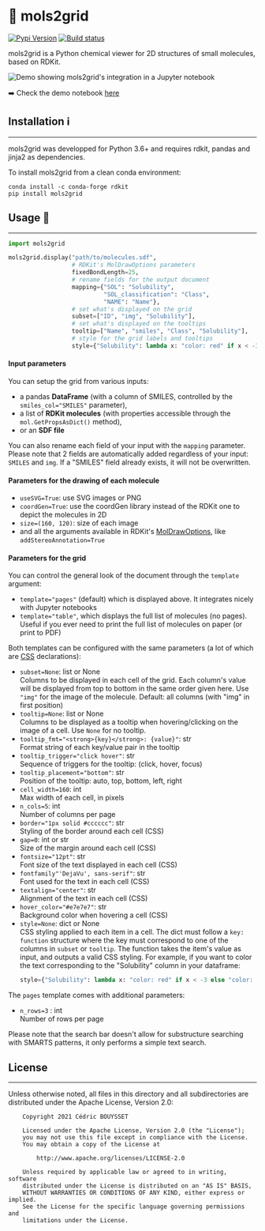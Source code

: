 # 👀 mols2grid

[![Pypi Version](https://img.shields.io/pypi/v/mols2grid.svg)](https://pypi.python.org/pypi/mols2grid)
[![Build status](https://github.com/cbouy/mols2grid/workflows/build/badge.svg)](https://github.com/cbouy/mols2grid/actions/workflows/build.yml)

mols2grid is a Python chemical viewer for 2D structures of small molecules, based on RDKit.

![Demo showing mols2grid's integration in a Jupyter notebook](https://raw.githubusercontent.com/cbouy/mols2grid/master/demo.png)

➡️ Check the demo notebook [here](https://nbviewer.jupyter.org/github/cbouy/molgrid/blob/master/demo.ipynb)

## Installation ℹ️
---

mols2grid was developped for Python 3.6+ and requires rdkit, pandas and jinja2 as dependencies.

To install mols2grid from a clean conda environment:
```shell
conda install -c conda-forge rdkit
pip install mols2grid
```

## Usage 📜
---

```python
import mols2grid

mols2grid.display("path/to/molecules.sdf",
                  # RDKit's MolDrawOptions parameters
                  fixedBondLength=25,
                  # rename fields for the output document
                  mapping={"SOL": "Solubility",
                           "SOL_classification": "Class",
                           "NAME": "Name"},
                  # set what's displayed on the grid
                  subset=["ID", "img", "Solubility"],
                  # set what's displayed on the tooltips
                  tooltip=["Name", "smiles", "Class", "Solubility"],
                  # style for the grid labels and tooltips
                  style={"Solubility": lambda x: "color: red" if x < -3 else "color: black"})
```

#### Input parameters

You can setup the grid from various inputs:
* a pandas **DataFrame** (with a column of SMILES, controlled by the `smiles_col="SMILES"` parameter),
* a list of **RDKit molecules** (with properties accessible through the `mol.GetPropsAsDict()` method),
* or an **SDF file**

You can also rename each field of your input with the `mapping` parameter. Please note that 2 fields are automatically added regardless of your input: `SMILES` and `img`. If a "SMILES" field already exists, it will not be overwritten.

#### Parameters for the drawing of each molecule

* `useSVG=True`: use SVG images or PNG
* `coordGen=True`: use the coordGen library instead of the RDKit one to depict the molecules in 2D
* `size=(160, 120)`: size of each image
* and all the arguments available in RDKit's [MolDrawOptions](https://www.rdkit.org/docs/source/rdkit.Chem.Draw.rdMolDraw2D.html#rdkit.Chem.Draw.rdMolDraw2D.MolDrawOptions), like `addStereoAnnotation=True`


#### Parameters for the grid
  
You can control the general look of the document through the `template` argument:
* `template="pages"` (default) which is displayed above. It integrates nicely with Jupyter notebooks
* `template="table"`, which displays the full list of molecules (no pages). Useful if you ever need to print the full list of molecules on paper (or print to PDF)

Both templates can be configured with the same parameters (a lot of which are [CSS](https://www.w3schools.com/cssref/) declarations):

* `subset=None`: list or None  
    Columns to be displayed in each cell of the grid. Each column's value will be displayed from top to bottom in the same order given here. Use `"img"` for the image of the molecule. Default: all columns (with "img" in first position)
* `tooltip=None`: list or None  
    Columns to be displayed as a tooltip when hovering/clicking on the image of a cell. Use `None` for no tooltip.
* `tooltip_fmt="<strong>{key}</strong>: {value}"`: str  
    Format string of each key/value pair in the tooltip
* `tooltip_trigger="click hover"`: str  
    Sequence of triggers for the tooltip: (click, hover, focus)
* `tooltip_placement="bottom"`: str  
    Position of the tooltip: auto, top, bottom, left, right
* `cell_width=160`: int  
    Max width of each cell, in pixels
* `n_cols=5`: int  
    Number of columns per page
* `border="1px solid #cccccc"`: str  
    Styling of the border around each cell (CSS)
* `gap=0`: int or str  
    Size of the margin around each cell (CSS)
* `fontsize="12pt"`: str  
    Font size of the text displayed in each cell (CSS)
* `fontfamily"'DejaVu', sans-serif"`: str  
    Font used for the text in each cell (CSS)
* `textalign="center"`: str  
    Alignment of the text in each cell (CSS)
* `hover_color="#e7e7e7"`: str  
    Background color when hovering a cell (CSS)
* `style=None`: dict or None  
    CSS styling applied to each item in a cell. The dict must follow a `key: function` structure where the key must correspond to one of the columns in `subset` or `tooltip`. The function takes the item's value as input, and outputs a valid CSS styling. For example, if you want to color the text corresponding to the "Solubility"
    column in your dataframe:
    ```python
    style={"Solubility": lambda x: "color: red" if x < -3 else "color: black"}
    ```

The `pages` template comes with additional parameters:

* `n_rows=3` : int  
    Number of rows per page

Please note that the search bar doesn't allow for substructure searching with SMARTS patterns, it only performs a simple text search.

## License
---

Unless otherwise noted, all files in this directory and all subdirectories are distributed under the Apache License, Version 2.0:
```
    Copyright 2021 Cédric BOUYSSET

    Licensed under the Apache License, Version 2.0 (the "License");
    you may not use this file except in compliance with the License.
    You may obtain a copy of the License at

        http://www.apache.org/licenses/LICENSE-2.0

    Unless required by applicable law or agreed to in writing, software
    distributed under the License is distributed on an "AS IS" BASIS,
    WITHOUT WARRANTIES OR CONDITIONS OF ANY KIND, either express or implied.
    See the License for the specific language governing permissions and
    limitations under the License.
```

